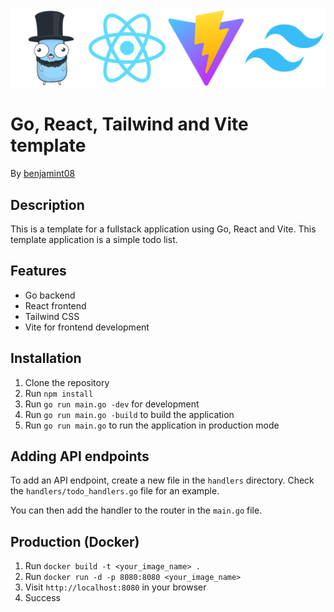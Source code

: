 #
<img src="go_react_vite_tailwind.png">

# Go, React, Tailwind and Vite template

By [benjamint08](https://github.com/benjamint08)

## Description

This is a template for a fullstack application using Go, React and Vite. This template application is a simple todo list.

## Features

- Go backend
- React frontend
- Tailwind CSS
- Vite for frontend development

## Installation

1. Clone the repository
2. Run `npm install`
3. Run `go run main.go -dev` for development
4. Run `go run main.go -build` to build the application
5. Run `go run main.go` to run the application in production mode

## Adding API endpoints

To add an API endpoint, create a new file in the `handlers` directory. Check the `handlers/todo_handlers.go` file for an example.

You can then add the handler to the router in the `main.go` file.

## Production (Docker)

1. Run `docker build -t <your_image_name> .`
2. Run `docker run -d -p 8080:8080 <your_image_name>`
3. Visit `http://localhost:8080` in your browser
4. Success